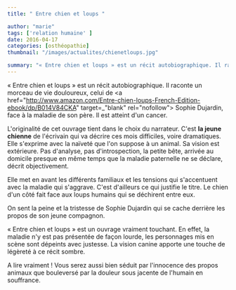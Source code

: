 ```yaml
---
title: " Entre chien et loups "

author: "marie"
tags: ['relation humaine' ]
date: 2016-04-17
categories: [osthéopathie]
thumbnail: "/images/actualites/chienetloups.jpg"

summary: "« Entre chien et loups » est un récit autobiographique. Il raconte un morceau de vie douloureux, celui de Sophie Dujardin, face à la maladie de son père. Il est atteint d'un cancer. "
---
```



« Entre chien et loups » est un récit autobiographique. Il raconte un morceau de vie douloureux, celui de <a href="http://www.amazon.com/Entre-chien-loups-French-Edition-ebook/dp/B014V84CKA" target=_"blank"  rel="nofollow"> Sophie Dujardin</a>, face à la maladie de son père. Il est atteint d'un cancer.


L'originalité de cet ouvrage tient dans le choix du narrateur. C'est <b>la jeune chienne</b> de l'écrivain qui va décrire ces mois difficiles, voire dramatiques. Elle s'exprime avec la naïveté que l'on suppose à un animal. Sa vision est extérieure. Pas d'analyse, pas d'introspection, la petite bête, arrivée au domicile presque en même temps que la maladie paternelle ne se déclare, décrit objectivement.

Elle met en avant les différents familiaux et les tensions qui s'accentuent avec la maladie qui s'aggrave. C'est d'ailleurs ce qui justifie le titre. Le chien d'un côté fait face aux loups humains qui se déchirent entre eux.

On sent la peine et la tristesse de Sophie Dujardin qui se cache derrière les propos de son jeune compagnon.

« Entre chien et loups » est un ouvrage vraiment touchant. En effet, la maladie n'y est pas présentée de façon lourde, les personnages mis en scène sont dépeints avec justesse. La vision canine apporte une touche de légèreté à ce récit sombre.

A lire vraiment ! Vous serez aussi bien séduit par l'innocence des propos animaux que bouleversé par la douleur sous jacente de l'humain en souffrance.
